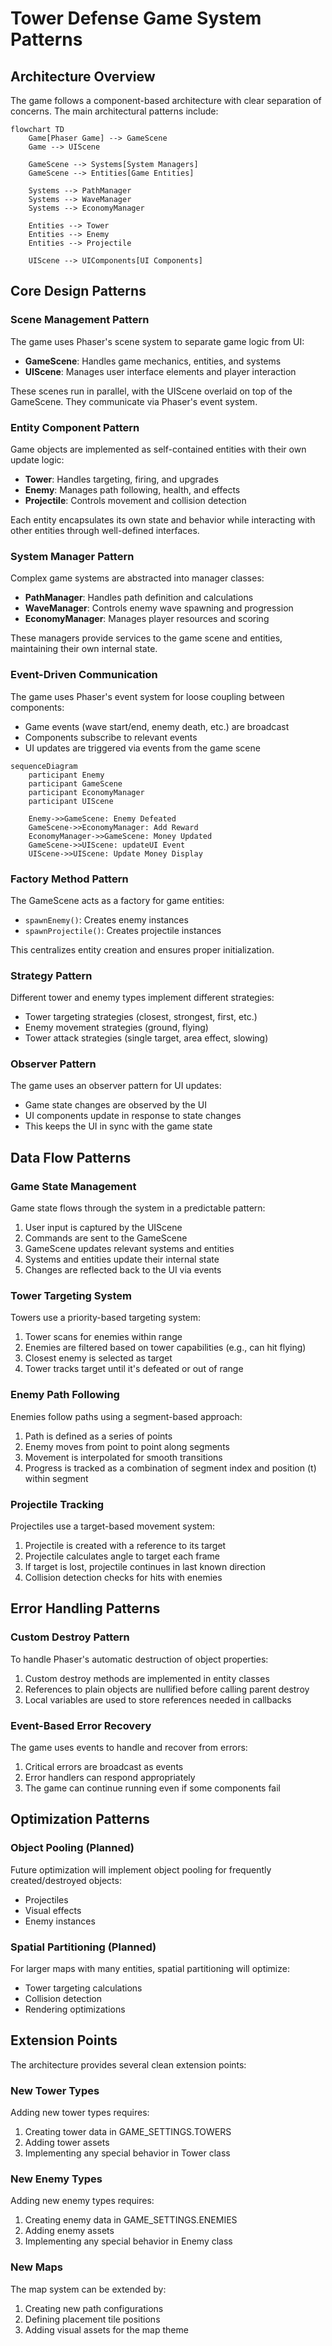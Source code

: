 # Tower Defense Game System Patterns

## Architecture Overview

The game follows a component-based architecture with clear separation of concerns. The main architectural patterns include:

```mermaid
flowchart TD
    Game[Phaser Game] --> GameScene
    Game --> UIScene
    
    GameScene --> Systems[System Managers]
    GameScene --> Entities[Game Entities]
    
    Systems --> PathManager
    Systems --> WaveManager
    Systems --> EconomyManager
    
    Entities --> Tower
    Entities --> Enemy
    Entities --> Projectile
    
    UIScene --> UIComponents[UI Components]
```

## Core Design Patterns

### Scene Management Pattern
The game uses Phaser's scene system to separate game logic from UI:
- **GameScene**: Handles game mechanics, entities, and systems
- **UIScene**: Manages user interface elements and player interaction

These scenes run in parallel, with the UIScene overlaid on top of the GameScene. They communicate via Phaser's event system.

### Entity Component Pattern
Game objects are implemented as self-contained entities with their own update logic:
- **Tower**: Handles targeting, firing, and upgrades
- **Enemy**: Manages path following, health, and effects
- **Projectile**: Controls movement and collision detection

Each entity encapsulates its own state and behavior while interacting with other entities through well-defined interfaces.

### System Manager Pattern
Complex game systems are abstracted into manager classes:
- **PathManager**: Handles path definition and calculations
- **WaveManager**: Controls enemy wave spawning and progression
- **EconomyManager**: Manages player resources and scoring

These managers provide services to the game scene and entities, maintaining their own internal state.

### Event-Driven Communication
The game uses Phaser's event system for loose coupling between components:
- Game events (wave start/end, enemy death, etc.) are broadcast
- Components subscribe to relevant events
- UI updates are triggered via events from the game scene

```mermaid
sequenceDiagram
    participant Enemy
    participant GameScene
    participant EconomyManager
    participant UIScene
    
    Enemy->>GameScene: Enemy Defeated
    GameScene->>EconomyManager: Add Reward
    EconomyManager->>GameScene: Money Updated
    GameScene->>UIScene: updateUI Event
    UIScene->>UIScene: Update Money Display
```

### Factory Method Pattern
The GameScene acts as a factory for game entities:
- `spawnEnemy()`: Creates enemy instances
- `spawnProjectile()`: Creates projectile instances

This centralizes entity creation and ensures proper initialization.

### Strategy Pattern
Different tower and enemy types implement different strategies:
- Tower targeting strategies (closest, strongest, first, etc.)
- Enemy movement strategies (ground, flying)
- Tower attack strategies (single target, area effect, slowing)

### Observer Pattern
The game uses an observer pattern for UI updates:
- Game state changes are observed by the UI
- UI components update in response to state changes
- This keeps the UI in sync with the game state

## Data Flow Patterns

### Game State Management
Game state flows through the system in a predictable pattern:
1. User input is captured by the UIScene
2. Commands are sent to the GameScene
3. GameScene updates relevant systems and entities
4. Systems and entities update their internal state
5. Changes are reflected back to the UI via events

### Tower Targeting System
Towers use a priority-based targeting system:
1. Tower scans for enemies within range
2. Enemies are filtered based on tower capabilities (e.g., can hit flying)
3. Closest enemy is selected as target
4. Tower tracks target until it's defeated or out of range

### Enemy Path Following
Enemies follow paths using a segment-based approach:
1. Path is defined as a series of points
2. Enemy moves from point to point along segments
3. Movement is interpolated for smooth transitions
4. Progress is tracked as a combination of segment index and position (t) within segment

### Projectile Tracking
Projectiles use a target-based movement system:
1. Projectile is created with a reference to its target
2. Projectile calculates angle to target each frame
3. If target is lost, projectile continues in last known direction
4. Collision detection checks for hits with enemies

## Error Handling Patterns

### Custom Destroy Pattern
To handle Phaser's automatic destruction of object properties:
1. Custom destroy methods are implemented in entity classes
2. References to plain objects are nullified before calling parent destroy
3. Local variables are used to store references needed in callbacks

### Event-Based Error Recovery
The game uses events to handle and recover from errors:
1. Critical errors are broadcast as events
2. Error handlers can respond appropriately
3. The game can continue running even if some components fail

## Optimization Patterns

### Object Pooling (Planned)
Future optimization will implement object pooling for frequently created/destroyed objects:
- Projectiles
- Visual effects
- Enemy instances

### Spatial Partitioning (Planned)
For larger maps with many entities, spatial partitioning will optimize:
- Tower targeting calculations
- Collision detection
- Rendering optimizations

## Extension Points

The architecture provides several clean extension points:

### New Tower Types
Adding new tower types requires:
1. Creating tower data in GAME_SETTINGS.TOWERS
2. Adding tower assets
3. Implementing any special behavior in Tower class

### New Enemy Types
Adding new enemy types requires:
1. Creating enemy data in GAME_SETTINGS.ENEMIES
2. Adding enemy assets
3. Implementing any special behavior in Enemy class

### New Maps
The map system can be extended by:
1. Creating new path configurations
2. Defining placement tile positions
3. Adding visual assets for the map theme

